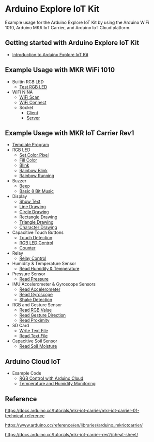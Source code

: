 # Arduino Explore IoT Kit

Example usage for the Arduino Explore IoT Kit by using the Arduino WiFi 1010, Arduino MKR IoT Carrier, and Arduino IoT Cloud platform.

## Getting started with Arduino Explore IoT Kit

- [Introduction to Arduino Explore IoT Kit](https://github.com/PerfecXX/ArduinoExploreIoTKitRev1/blob/main/doc/00-kit%20introduction.md)

## Example Usage with MKR WiFi 1010
- Builtin RGB LED
  - [Test RGB LED](https://github.com/PerfecXX/ArduinoExploreIoTKit/blob/main/example/MKR%20WiFi%201010/Builtin%20RGB%20LED/01-rgb_test.ino)
- WiFi NINA
  - [WiFi Scan](https://github.com/PerfecXX/ArduinoExploreIoTKit/blob/main/example/MKR%20WiFi%201010/WiFi%20NINA/01-wifi_scan.ino)
  - [WiFi Connect](https://github.com/PerfecXX/ArduinoExploreIoTKit/blob/main/example/MKR%20WiFi%201010/WiFi%20NINA/02-wifi_connect.ino)
  - Socket
    - [Client](https://github.com/PerfecXX/ArduinoExploreIoTKit/blob/main/example/MKR%20WiFi%201010/WiFi%20NINA/Socket/01-client.ino)
    - [Server](https://github.com/PerfecXX/ArduinoExploreIoTKit/blob/main/example/MKR%20WiFi%201010/WiFi%20NINA/Socket/02-server.ino)
  
## Example Usage with MKR IoT Carrier Rev1

- [Template Program](https://github.com/PerfecXX/ArduinoExploreIoTKitRev1/blob/main/example/template.ino)
- RGB LED
  - [Set Color Pixel](https://github.com/PerfecXX/ArduinoExploreIoTKitRev1/blob/main/example/RGB%20LED/1-SetPixelColor.ino)
  - [Fill Color](https://github.com/PerfecXX/ArduinoExploreIoTKitRev1/blob/main/example/RGB%20LED/2-FillColor.ino) 
  - [Blink](https://github.com/PerfecXX/ArduinoExploreIoTKitRev1/blob/main/example/RGB%20LED/3-Blink.ino)
  - [Rainbow Blink](https://github.com/PerfecXX/ArduinoExploreIoTKitRev1/blob/main/example/RGB%20LED/4-Rainbow1.ino)
  - [Rainbow Running](https://github.com/PerfecXX/ArduinoExploreIoTKitRev1/blob/main/example/RGB%20LED/5-Rainbow2.ino)
- Buzzer
  - [Beep](https://github.com/PerfecXX/ArduinoExploreIoTKitRev1/blob/main/example/Buzzer/1-Beep.ino)
  - [Basic 8 Bit Music](https://github.com/PerfecXX/ArduinoExploreIoTKitRev1/blob/main/example/Buzzer/2-Music.ino)
- Display
  - [Show Text](https://github.com/PerfecXX/ArduinoExploreIoTKitRev1/blob/main/example/Display/1-ShowText.ino)
  - [Line Drawing](https://github.com/PerfecXX/ArduinoExploreIoTKitRev1/blob/main/example/Display/2-DrawLine.ino)
  - [Circle Drawing](https://github.com/PerfecXX/ArduinoExploreIoTKitRev1/blob/main/example/Display/3-DrawCircle.ino)
  - [Rectangle Drawing](https://github.com/PerfecXX/ArduinoExploreIoTKitRev1/blob/main/example/Display/4-DrawRectangle.ino)
  - [Triangle Drawing](https://github.com/PerfecXX/ArduinoExploreIoTKitRev1/blob/main/example/Display/5-DrawTriangle.ino)
  - [Character Drawing](https://github.com/PerfecXX/ArduinoExploreIoTKitRev1/blob/main/example/Display/6-DrawCharacter.ino)
- Capacitive Touch Buttons 
  - [Touch Detection](https://github.com/PerfecXX/ArduinoExploreIoTKitRev1/blob/main/example/Capacitive%20Touch%20Buttons/1-ButtonTouched.ino)
  - [RGB LED Control](https://github.com/PerfecXX/ArduinoExploreIoTKitRev1/blob/main/example/Capacitive%20Touch%20Buttons/2-LEDControl.ino)
  - [Counter](https://github.com/PerfecXX/ArduinoExploreIoTKitRev1/blob/main/example/Capacitive%20Touch%20Buttons/3-Counter.ino) 
- Relay
  - [Relay Control](https://github.com/PerfecXX/ArduinoExploreIoTKitRev1/blob/main/example/Relays/1-RelayControl.ino)
- Humidity & Temperature Sensor
  - [Read Humidity & Temperature](https://github.com/PerfecXX/ArduinoExploreIoTKitRev1/blob/main/example/Environment%20Sensor/tempHum.ino) 
- Pressure Sensor
  - [Read Pressure](https://github.com/PerfecXX/ArduinoExploreIoTKitRev1/blob/main/example/Pressure/1-ReadPressure.ino) 
- IMU Accelerometer & Gyroscope Sensors
  - [Read Accelerometer](https://github.com/PerfecXX/ArduinoExploreIoTKitRev1/blob/main/example/IMU/1-ReadAccelerometer.ino)
  - [Read Gyroscope](https://github.com/PerfecXX/ArduinoExploreIoTKitRev1/blob/main/example/IMU/2-ReadGyroscope.ino)
  - [Shake Detection](https://github.com/PerfecXX/ArduinoExploreIoTKitRev1/blob/main/example/IMU/3-ShakeDetection.ino)
- RGB and Gesture Sensor
  - [Read RGB Value](https://github.com/PerfecXX/ArduinoExploreIoTKitRev1/blob/main/example/Light/1-ReadRGB.ino)
  - [Read Gesture Direction](https://github.com/PerfecXX/ArduinoExploreIoTKitRev1/blob/main/example/Light/2-ReadGesture.ino)
  - [Read Proximity](https://github.com/PerfecXX/ArduinoExploreIoTKitRev1/blob/main/example/Light/3-ReadProximity.ino)
- SD Card
  - [Write Text File](https://github.com/PerfecXX/ArduinoExploreIoTKitRev1/blob/main/example/SD%20Card/1-WriteTextFile.ino)
  - [Read Text File](https://github.com/PerfecXX/ArduinoExploreIoTKitRev1/blob/main/example/SD%20Card/2-ReadTextFile.ino)
- Capacitive Soil Sensor
  - [Read Soil Moisture]()

## Arduino Cloud IoT 

- Example Code
  - [RGB Control with Arduino Cloud](https://github.com/PerfecXX/ArduinoExploreIoTKit/blob/main/example/ArduinoCloudIoT/RGB%20LED/01%20-%20LEDControl.ino)
  - [Temperature and Humidity Monitoring](https://github.com/PerfecXX/ArduinoExploreIoTKit/blob/main/example/ArduinoCloudIoT/Humidity%20and%20Temperature/01%20-%20Monitoring%20Temp%20and%20Hum.ino)

## Reference

https://docs.arduino.cc/tutorials/mkr-iot-carrier/mkr-iot-carrier-01-technical-reference

https://www.arduino.cc/reference/en/libraries/arduino_mkriotcarrier/

https://docs.arduino.cc/tutorials/mkr-iot-carrier-rev2/cheat-sheet/
